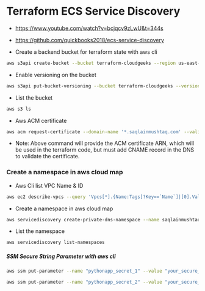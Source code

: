 # Terraform ECS Service Discovery

- https://www.youtube.com/watch?v=bcjqcv9zLwU&t=344s
  
- https://github.com/quickbooks2018/ecs-service-discovery
  
- Create a backend bucket for terraform state with aws cli
```bash
aws s3api create-bucket --bucket terraform-cloudgeeks --region us-east-1
```

- Enable versioning on the bucket
```bash
aws s3api put-bucket-versioning --bucket terraform-cloudgeeks --versioning-configuration Status=Enabled
```

- List the bucket
```bash
aws s3 ls
```

- Aws ACM certificate
```bash
aws acm request-certificate --domain-name '*.saqlainmushtaq.com' --validation-method DNS --subject-alternative-names saqlainmushtaq.com
```

- Note: Above command will provide the ACM certificate ARN, which will be used in the terraform code, but must add CNAME record in the DNS to validate the certificate.

### Create a namespace in aws cloud map

- Aws Cli list VPC Name & ID
```bash
aws ec2 describe-vpcs --query 'Vpcs[*].{Name:Tags[?Key==`Name`]|[0].Value, VpcId:VpcId}' --output table
```
- Create a namespace in aws cloud map
```bash
aws servicediscovery create-private-dns-namespace --name saqlainmushtaq.com --vpc vpc-0ca3113bbd47d9eb0 --region us-east-1
```

- List the namespace
```bash
aws servicediscovery list-namespaces
```

##### SSM Secure String Parameter with aws cli
```bash
aws ssm put-parameter --name "pythonapp_secret_1" --value "your_secure_value" --type SecureString
```
```bash
aws ssm put-parameter --name "pythonapp_secret_2" --value "your_secure_value" --type SecureString
```
